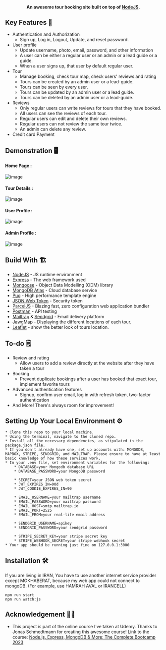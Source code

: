 <h4 align="center">An awesome tour booking site built on top of <a href="https://nodejs.org/en/" target="_blank">NodeJS</a>.</h4>


## Key Features 📝
-   Authentication and Authorization
    -   Sign up, Log in, Logout, Update, and reset password.
-   User profile
    -   Update username, photo, email, password, and other information
    -   A user can be either a regular user or an admin or a lead guide or a guide.
    -   When a user signs up, that user by default regular user.
-   Tour
    -   Manage booking, check tour map, check users' reviews and rating
    -   Tours can be created by an admin user or a lead-guide.
    -   Tours can be seen by every user.
    -   Tours can be updated by an admin user or a lead guide.
    -   Tours can be deleted by an admin user or a lead-guide.
-   Reviews
    -   Only regular users can write reviews for tours that they have booked.
    -   All users can see the reviews of each tour.
    -   Regular users can edit and delete their own reviews.
    -   Regular users can not review the same tour twice.
    -   An admin can delete any review.
-   Credit card Payment

## Demonstration 🖥️

#### Home Page :

![image](https://github.com/Kh4N1/tourist-center/blob/main/MainPage_exp.png)

#### Tour Details :

![image](https://github.com/Kh4N1/tourist-center/blob/main/TourPage_exp.png)

#### User Profile :

![image](https://github.com/Kh4N1/tourist-center/blob/main/UserPage_exp.png)

#### Admin Profile :

![image](https://github.com/Kh4N1/tourist-center/blob/main/AdminPage_exp.png)

## Build With 🏗️

-   [NodeJS](https://nodejs.org/en/) - JS runtime environment
-   [Express](http://expressjs.com/) - The web framework used
-   [Mongoose](https://mongoosejs.com/) - Object Data Modelling (ODM) library
-   [MongoDB Atlas](https://www.mongodb.com/cloud/atlas) - Cloud database service
-   [Pug](https://pugjs.org/api/getting-started.html) - High performance template engine
-   [JSON Web Token](https://jwt.io/) - Security token
-   [ParcelJS](https://parceljs.org/) - Blazing fast, zero configuration web application bundler
-   [Postman](https://www.getpostman.com/) - API testing
-   [Mailtrap](https://mailtrap.io/) & [Sendgrid](https://sendgrid.com/) - Email delivery platform
-   [JawgMap](https://www.jawg.io/en/) - Displaying the different locations of each tour.
-   [Leaflet](https://leafletjs.com/) - show the better look of tours location.

## To-do 🗒️

-   Review and rating
    -   Allow users to add a review directly at the website after they have taken a tour
-   Booking
    -   Prevent duplicate bookings after a user has booked that exact tour, implement favorite tours
-   Advanced authentication features
    -   Signup, confirm user email, log in with refresh token, two-factor authentication
-   And More! There's always room for improvement!

## Setting Up Your Local Environment ⚙️

```
* Clone this repo to your local machine.
* Using the terminal, navigate to the cloned repo.
* Install all the necessary dependencies, as stipulated in the package.json file.
* If you don't already have one, set up accounts with: MONGODB, MAPBOX, STRIPE, SENDGRID, and MAILTRAP. Please ensure to have at least basic knowledge of how these services work.
* In your .env file, set environment variables for the following:
    * DATABASE=your Mongodb database URL
    * DATABASE_PASSWORD=your MongoDB password

    * SECRET=your JSON web token secret
    * JWT_EXPIRES_IN=90d
    * JWT_COOKIE_EXPIRES_IN=90

    * EMAIL_USERNAME=your mailtrap username
    * EMAIL_PASSWORD=your mailtrap password
    * EMAIL_HOST=smtp.mailtrap.io
    * EMAIL_PORT=2525
    * EMAIL_FROM=your real-life email address

    * SENDGRID_USERNAME=apikey
    * SENDGRID_PASSWORD=your sendgrid password

    * STRIPE_SECRET_KEY=your stripe secret key
    * STRIPE_WEBHOOK_SECRET=your stripe webhook secret
* Your app should be running just fine on 127.0.0.1:3000

```

## Installation 🛠️

If you are living in IRAN, You have to use another internet service provider except MOKHABERAT, because my web app could not connect to mongoDB. (For example, use HAMRAH AVAL or IRANCELL)

```
npm run start
npm run watch:js
```

## Acknowledgement 🙏🏻

-   This project is part of the online course I've taken at Udemy. Thanks to Jonas Schmedtmann for creating this awesome course! Link to the course: [Node.js, Express, MongoDB & More: The Complete Bootcamp 2023](https://www.udemy.com/course/nodejs-express-mongodb-bootcamp/)
